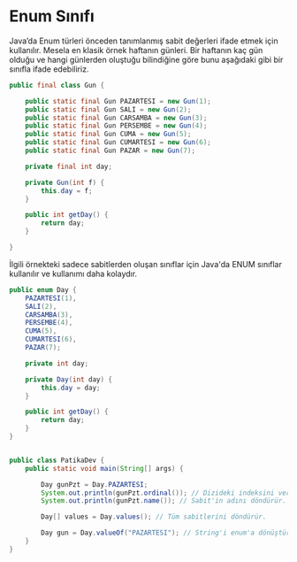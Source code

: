 # Enum Sınıfı

Java’da Enum türleri önceden tanımlanmış sabit değerleri ifade etmek için kullanılır. Mesela en klasik örnek haftanın günleri. Bir haftanın kaç gün olduğu ve
hangi günlerden oluştuğu bilindiğine göre bunu aşağıdaki gibi bir sınıfla ifade edebiliriz.

````java
public final class Gun {

    public static final Gun PAZARTESI = new Gun(1);
    public static final Gun SALI = new Gun(2);
    public static final Gun CARSAMBA = new Gun(3);
    public static final Gun PERSEMBE = new Gun(4);
    public static final Gun CUMA = new Gun(5);
    public static final Gun CUMARTESI = new Gun(6);
    public static final Gun PAZAR = new Gun(7);

    private final int day;

    private Gun(int f) {
        this.day = f;
    }

    public int getDay() {
        return day;
    }

}

````

İlgili örnekteki sadece sabitlerden oluşan sınıflar için Java'da ENUM sınıflar kullanılır ve kullanımı daha kolaydır.

````java
public enum Day {
    PAZARTESI(1),
    SALI(2),
    CARSAMBA(3),
    PERSEMBE(4),
    CUMA(5),
    CUMARTESI(6),
    PAZAR(7);

    private int day;

    private Day(int day) {
        this.day = day;
    }

    public int getDay() {
        return day;
    }
}

````

````java

public class PatikaDev {
    public static void main(String[] args) {

        Day gunPzt = Day.PAZARTESI;
        System.out.println(gunPzt.ordinal()); // Dizideki indeksini verir.
        System.out.println(gunPzt.name()); // Sabit'in adını döndürür.

        Day[] values = Day.values(); // Tüm sabitlerini döndürür.

        Day gun = Day.valueOf("PAZARTESI"); // String'i enum'a dönüştürür.
    }
}

````